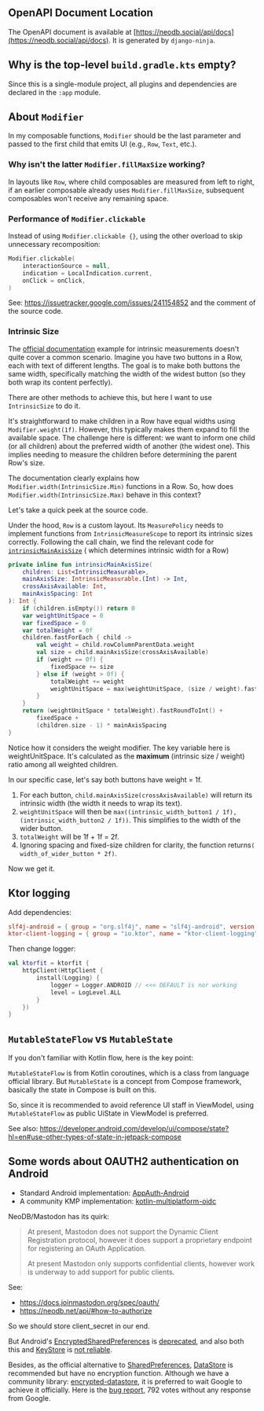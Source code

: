 ## OpenAPI Document Location

The OpenAPI document is available at [https://neodb.social/api/docs](https://neodb.social/api/docs).
It is generated by `django-ninja`.

## Why is the top-level `build.gradle.kts` empty?

Since this is a single-module project, all plugins and dependencies are declared in the `:app`
module.

## About `Modifier`

In my composable functions, `Modifier` should be the last parameter and passed to the first child
that emits UI (e.g., `Row`, `Text`, etc.).

### Why isn't the latter `Modifier.fillMaxSize` working?

In layouts like `Row`, where child composables are measured from left to right, if an earlier
composable already uses `Modifier.fillMaxSize`, subsequent composables won't receive any remaining
space.

### Performance of `Modifier.clickable`

Instead of using `Modifier.clickable {}`, using the other overload to skip unnecessary
recomposition:

```kotlin
Modifier.clickable(
    interactionSource = null,
    indication = LocalIndication.current,
    onClick = onClick,
)
```

See: https://issuetracker.google.com/issues/241154852 and the comment of the source code.

### Intrinsic Size

The [official documentation](https://developer.android.com/develop/ui/compose/layouts/intrinsic-measurements)
example for intrinsic measurements doesn't quite cover a common scenario.
Imagine you have two buttons in a Row, each with text of different lengths. The goal is to make both
buttons the same width, specifically matching the width of the widest button (so they both wrap its
content perfectly).

There are other methods to achieve this, but here I want to use `IntrinsicSize` to do it.

It's straightforward to make children in a Row have equal widths using `Modifier.weight(1f)`.
However,
this typically makes them expand to fill the available space. The challenge here is different: we
want to inform one child (or all children) about the preferred width of another (the widest one).
This implies needing to measure the children before determining the parent Row's size.

The documentation clearly explains how `Modifier.width(IntrinsicSize.Min)` functions in a Row. So,
how
does` Modifier.width(IntrinsicSize.Max)` behave in this context?

Let's take a quick peek at the source code.

Under the hood, `Row` is a custom layout. Its `MeasurePolicy` needs to implement functions from
`IntrinsicMeasureScope` to report its intrinsic sizes correctly. Following the call chain, we find
the
relevant code for [
`intrinsicMainAxisSize`](https://cs.android.com/androidx/platform/frameworks/support/+/androidx-main:compose/foundation/foundation-layout/src/commonMain/kotlin/androidx/compose/foundation/layout/RowColumnImpl.kt;l=415-438;drc=2c2677f4c3729b50080b6adf98d0c5e23d47d393) (
which determines intrinsic width for a Row)

```kotlin
private inline fun intrinsicMainAxisSize(
    children: List<IntrinsicMeasurable>,
    mainAxisSize: IntrinsicMeasurable.(Int) -> Int,
    crossAxisAvailable: Int,
    mainAxisSpacing: Int
): Int {
    if (children.isEmpty()) return 0
    var weightUnitSpace = 0
    var fixedSpace = 0
    var totalWeight = 0f
    children.fastForEach { child ->
        val weight = child.rowColumnParentData.weight
        val size = child.mainAxisSize(crossAxisAvailable)
        if (weight == 0f) {
            fixedSpace += size
        } else if (weight > 0f) {
            totalWeight += weight
            weightUnitSpace = max(weightUnitSpace, (size / weight).fastRoundToInt())
        }
    }
    return (weightUnitSpace * totalWeight).fastRoundToInt() +
        fixedSpace +
        (children.size - 1) * mainAxisSpacing
}
```

Notice how it considers the weight modifier. The key variable here is weightUnitSpace. It's
calculated as the **maximum** (intrinsic size / weight) ratio among all weighted children.

In our specific case, let's say both buttons have weight = 1f.

1. For each button, `child.mainAxisSize(crossAxisAvailable)` will return its intrinsic width (the
   width it needs to wrap its text).
2. `weightUnitSpace` will then be
   `max((intrinsic_width_button1 / 1f), (intrinsic_width_button2 / 1f))`.
   This simplifies to the width of the wider button.
3. `totalWeight` will be 1f + 1f = 2f.
4. Ignoring spacing and fixed-size children for clarity, the function returns`(
   width_of_wider_button * 2f)`.

Now we get it.

## Ktor logging

Add dependencies:

```toml
slf4j-android = { group = "org.slf4j", name = "slf4j-android", version.ref = "slf4jAndroid" }
ktor-client-logging = { group = "io.ktor", name = "ktor-client-logging", version.ref = "ktor" }
```

Then change logger:

```kotlin
val ktorfit = ktorfit {
    httpClient(HttpClient {
        install(Logging) {
            logger = Logger.ANDROID // <<< DEFAULT is nor working
            level = LogLevel.ALL
        }
    })
}
```

## `MutableStateFlow` vs `MutableState`

If you don't familiar with Kotlin flow, here is the key point:

`MutableStateFlow` is from Kotlin coroutines, which is a class from language official library. But
`MutableState` is a concept from Compose framework, basically the state in Compose is built on this.

So, since it is recommended to avoid reference UI staff in ViewModel, using `MutableStateFlow` as
public UiState in ViewModel is preferred.

See
also: https://developer.android.com/develop/ui/compose/state?hl=en#use-other-types-of-state-in-jetpack-compose

## Some words about OAUTH2 authentication on Android

- Standard Android implementation: [AppAuth-Android](https://github.com/openid/AppAuth-Android)
- A community KMP
  implementation: [kotlin-multiplatform-oidc](https://github.com/kalinjul/kotlin-multiplatform-oidc)

NeoDB/Mastodon has its quirk:

> At present, Mastodon does not support the Dynamic Client Registration protocol,
> however it does support a proprietary endpoint for registering an OAuth Application.
>
> At present Mastodon only supports confidential clients,
> however work is underway to add support for public clients.

See:

- https://docs.joinmastodon.org/spec/oauth/
- https://neodb.net/api/#how-to-authorize

So we should store client_secret in our end.

But
Android's [EncryptedSharedPreferences](https://developer.android.com/reference/androidx/security/crypto/EncryptedSharedPreferences)
is [deprecated](https://cs.android.com/androidx/platform/frameworks/support/+/androidx-main:security/security-crypto/src/main/java/androidx/security/crypto/EncryptedSharedPreferences.java;drc=83d0df9197c5320ac2e10d92afaf9ee839cec144;l=81),
and also both this and [KeyStore](https://developer.android.com/privacy-and-security/keystore)
is [not reliable](https://github.com/tink-crypto/tink/issues/535#issuecomment-912170221).

Besides, as the official alternative
to [SharedPreferences](https://developer.android.com/reference/android/content/SharedPreferences),
[DataStore](https://developer.android.com/topic/libraries/architecture/datastore) is recommended but
have no encryption function.
Although we have a community
library: [encrypted-datastore](https://github.com/osipxd/encrypted-datastore), it is preferred to
wait Google to achieve it officially.
Here is the [bug report](https://issuetracker.google.com/issues/167697691), 792 votes without any
response from Google.
